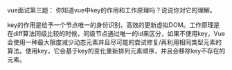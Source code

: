 vue面试第三题：
        你知道vue中key的作用和工作原理吗？说说你对它的理解。

key的作用是给予一个节点唯一的身份识别，高效的更新虚拟DOM。工作原理是在diff算法同级比较的时候，同级节点通过唯一的id来区分，如果不使用key，Vue会使用一种最大限度减少动态元素并且尽可能的尝试修复/再利用相同类型元素的算法。使用key，它会基于key的变化重新排列元素顺序，并且会移除key不存在的元素。